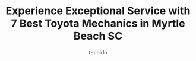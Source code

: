 ---
layout: ampstory
image: https://images.unsplash.com/photo-1490274494753-fd4f84681e7c?ixlib=rb-4.0.3&ixid=MnwxMjA3fDB8MHxwaG90by1wYWdlfHx8fGVufDB8fHx8&auto=format&fit=crop&w=640&h=853&q=80
author: techidn
featured: false
description: Experience the excellence of automotive service by visiting the 7 best Toyota Mechanic in Myrtle Beach SC, USA. With their expertise, attention to detail, and commitment to customer satisfac
title: Experience Exceptional Service with 7 Best Toyota Mechanics in Myrtle Beach SC
cover:
   title: Experience Exceptional Service with 7 Best Toyota Mechanics in Myrtle Beach SC
   subtitle: Rickpate
   background: https://images.unsplash.com/photo-1490274494753-fd4f84681e7c?ixlib=rb-4.0.3&ixid=MnwxMjA3fDB8MHxwaG90by1wYWdlfHx8fGVufDB8fHx8&auto=format&fit=crop&w=640&h=853&q=80

pages: 
 - layout: thirds
   top: <h1>#1 Turn Key Auto Repair</h1>
   bottom: "<p>I took my car in for an oil change elsewhere when a mechanic at that place told me my car was making a noise and that it was unsafe to drive - TWO DAYS before I was suppo</p>"
   background: https://www.knot35.com/toplist/wp-content/uploads/2023/06/best-toyota-mechanic-1-in-myrtle-beach-sc-1685836290.jpeg
   backgroundblur: true
 - layout: thirds
   top: <h1>#2 Browns Car Care Center</h1>
   bottom: "<p>319 Holly Cir, Myrtle Beach, SC 29588, United States</p>"
   background: https://www.knot35.com/toplist/wp-content/uploads/2023/06/best-toyota-mechanic-2-in-myrtle-beach-sc-1685836291.jpeg
   cta:
      link: https://www.knot35.com/toplist/experience-exceptional-service-with-7-best-toyota-mechanics-in-myrtle-beach-sc/
      text: Experience Exceptional Service with 7 Best Toyota Mechanics in Myrtle Beach SC
 - layout: thirds
   top: <h1>#3 Larrys Auto Clinic Inc.</h1>
   bottom: "<p>4719 Northgate Blvd, Myrtle Beach, SC 29577, United States</p>"
   background: https://www.knot35.com/toplist/wp-content/uploads/2023/06/best-toyota-mechanic-3-in-myrtle-beach-sc-1685836291.jpeg
   cta:
      link: https://www.knot35.com/toplist/experience-exceptional-service-with-7-best-toyota-mechanics-in-myrtle-beach-sc/
      text: Experience Exceptional Service with 7 Best Toyota Mechanics in Myrtle Beach SC
 - layout: thirds
   top: <h1>#4 AutoCare Specialists</h1>
   bottom: "<p>562 Robert M Grissom Pkwy, Myrtle Beach, SC 29577, United States</p>"
   background: https://images.unsplash.com/photo-1515405295579-ba7b45403062?ixlib=rb-4.0.3&ixid=MnwxMjA3fDB8MHxwaG90by1wYWdlfHx8fGVufDB8fHx8&auto=format&fit=crop&w=640&h=853&q=80
   cta:
      link: https://www.knot35.com/toplist/experience-exceptional-service-with-7-best-toyota-mechanics-in-myrtle-beach-sc/
      text: Experience Exceptional Service with 7 Best Toyota Mechanics in Myrtle Beach SC
 - layout: thirds
   top: <h1>#5 CARS Inc</h1>
   bottom: "<p>570 Robert M Grissom Pkwy, Myrtle Beach, SC 29577, United States</p>"
   background: https://images.unsplash.com/photo-1496096265110-f83ad7f96608?ixlib=rb-4.0.3&ixid=MnwxMjA3fDB8MHxwaG90by1wYWdlfHx8fGVufDB8fHx8&auto=format&fit=crop&w=640&h=853&q=80
   cta:
      link: https://www.knot35.com/toplist/experience-exceptional-service-with-7-best-toyota-mechanics-in-myrtle-beach-sc/
      text: Experience Exceptional Service with 7 Best Toyota Mechanics in Myrtle Beach SC
 - layout: thirds
   top: <h1>#6 Autohaus Inc</h1>
   bottom: "<p>1228 Port Dr, Myrtle Beach, SC 29577, United States</p>"
   background: https://images.unsplash.com/photo-1620421680010-0766ff230392?ixlib=rb-4.0.3&ixid=MnwxMjA3fDB8MHxwaG90by1wYWdlfHx8fGVufDB8fHx8&auto=format&fit=crop&w=640&h=853&q=80
   cta:
      link: https://www.knot35.com/toplist/experience-exceptional-service-with-7-best-toyota-mechanics-in-myrtle-beach-sc/
      text: Experience Exceptional Service with 7 Best Toyota Mechanics in Myrtle Beach SC
 - layout: thirds
   top: <h1>#7 Hussey Motors</h1>
   bottom: "<p>702 Alder St, Myrtle Beach, SC 29577, United States</p>"
   background: https://images.unsplash.com/photo-1484589065579-248aad0d8b13?ixlib=rb-4.0.3&ixid=MnwxMjA3fDB8MHxwaG90by1wYWdlfHx8fGVufDB8fHx8&auto=format&fit=crop&w=640&h=853&q=80
   cta:
      link: https://www.knot35.com/toplist/experience-exceptional-service-with-7-best-toyota-mechanics-in-myrtle-beach-sc/
      text: Experience Exceptional Service with 7 Best Toyota Mechanics in Myrtle Beach SC
 - layout: thirds
   middle: Continue reading...
   background: https://images.unsplash.com/photo-1489648022186-8f49310909a0?ixlib=rb-4.0.3&ixid=MnwxMjA3fDB8MHxwaG90by1wYWdlfHx8fGVufDB8fHx8&auto=format&fit=crop&w=640&h=853&q=80
   cta:
      link: https://www.knot35.com/toplist/experience-exceptional-service-with-7-best-toyota-mechanics-in-myrtle-beach-sc/
      text: Experience Exceptional Service with 7 Best Toyota Mechanics in Myrtle Beach SC
      
---